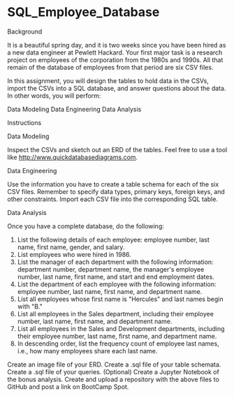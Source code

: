 # SQL_Employee_Database
Background

It is a beautiful spring day, and it is two weeks since you have been hired as a new data engineer at Pewlett Hackard. Your first major task is a research project on employees of the corporation from the 1980s and 1990s. All that remain of the database of employees from that period are six CSV files.

In this assignment, you will design the tables to hold data in the CSVs, import the CSVs into a SQL database, and answer questions about the data. In other words, you will perform:


Data Modeling
Data Engineering
Data Analysis

Instructions

Data Modeling

Inspect the CSVs and sketch out an ERD of the tables. Feel free to use a tool like http://www.quickdatabasediagrams.com.


Data Engineering


Use the information you have to create a table schema for each of the six CSV files. Remember to specify data types, primary keys, foreign keys, and other constraints.
Import each CSV file into the corresponding SQL table.



Data Analysis

Once you have a complete database, do the following:


1.  List the following details of each employee: employee number, last name, first name, gender, and salary.
2.  List employees who were hired in 1986.
3.  List the manager of each department with the following information: department number, department name, the manager's employee number, last name, first name, and start and end employment dates.
4.  List the department of each employee with the following information: employee number, last name, first name, and department name.
5.  List all employees whose first name is "Hercules" and last names begin with "B."
6.  List all employees in the Sales department, including their employee number, last name, first name, and department name.
7.  List all employees in the Sales and Development departments, including their employee number, last name, first name, and department name.
8.  In descending order, list the frequency count of employee last names, i.e., how many employees share each last name.


Create an image file of your ERD.
Create a .sql file of your table schemata.
Create a .sql file of your queries.
(Optional) Create a Jupyter Notebook of the bonus analysis.
Create and upload a repository with the above files to GitHub and post a link on BootCamp Spot.
